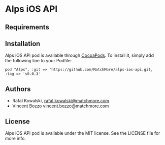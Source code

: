 


# Alps iOS API


## Requirements


## Installation

Alps iOS API pod is available through [CocoaPods](http://cocoapods.org). To install it,
simply add the following line to your Podfile:

    pod "Alps", :git => 'https://github.com/MatchMore/alps-ios-api.git, :tag => 'v0.0.3'


## Authors

-   Rafal Kowalski, rafal.kowalski@matchmore.com
-   Vincent Bozzo vincent.bozzo@matchmore.com


## License

Alps iOS API pod is available under the MIT license. See the LICENSE file for more info.
